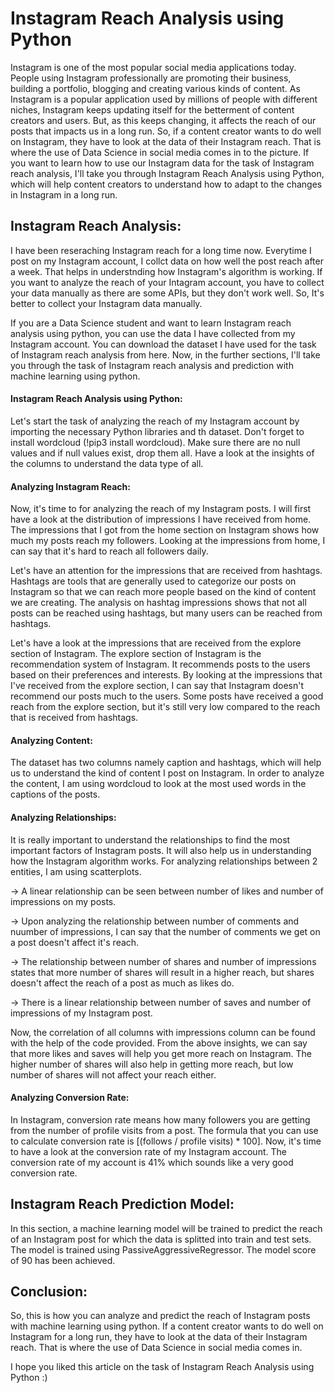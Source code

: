 # Instagram Reach Analysis using Python

Instagram is one of the most popular social media applications today. People using Instagram professionally are promoting their business, building a portfolio, blogging and creating various kinds of content. As Instagram is a popular application used by millions of people with different niches, Instagram keeps updating itself for the betterment of content creators and users. But, as this keeps changing, it affects the reach of our posts that impacts us in a long run. So, if a content creator wants to do well on Instagram, they have to look at the data of their Instagram reach. That is where the use of Data Science in social media comes in to the picture. If you want to learn how to use our Instagram data for the task of Instagram reach analysis, I'll take you through Instagram Reach Analysis using Python, which will help content creators to understand how to adapt to the changes in Instagram in a long run.



## Instagram Reach Analysis:

I have been reseraching Instagram reach for a long time now. Everytime I post on my Instagram account, I collct data on how well the post reach after a week. That helps in understnding how Instagram's algorithm is working. If you want to analyze the reach of your Intagram account, you have to collect your data manually as there are some APIs, but they don't work well. So, It's better to collect your Instagram data manually.

If you are a Data Science student and want to learn Instagram reach analysis using python, you can use the data I have collected from my Instagram account. You can download the dataset I have used for the task of Instagram reach analysis from here. Now, in the further sections, I'll take you through the task of Instagram reach analysis and prediction with machine learning using python.


#### Instagram Reach Analysis using Python:

Let's start the task of analyzing the reach of my Instagram account by importing the necessary Python libraries and th dataset. Don't forget to install wordcloud (!pip3 install wordcloud). Make sure there are no null values and if null values exist, drop them all. Have a look at the insights of the columns to understand the data type of all.


#### Analyzing Instagram Reach:

Now, it's time to for analyzing the reach of my Instagram posts. I will first have a look at the distribution of impressions I have received from home. The impressions that I got from the home section on Instagram shows how much my posts reach my followers. Looking at the impressions from home, I can say that it's hard to reach all followers daily. 

Let's have an attention for the impressions that are received from hashtags. Hashtags are tools that are generally used to categorize our posts on Instagram so that we can reach more people based on the kind of content we are creating. The analysis on hashtag impressions shows that not all posts can be reached using hashtags, but many users can be reached from hashtags.

Let's have a look at the impressions that are received from the explore section of Instagram. The explore section of Instagram is the recommendation system of Instagram. It recommends posts to the users based on their preferences and interests. By looking at the impressions that I've received from the explore section, I can say that Instagram doesn't recommend our posts much to the users. Some posts have received a good reach from the explore section, but it's still very low compared to the reach that is received from hashtags.


#### Analyzing Content:

The dataset has two columns namely caption and hashtags, which will help us to understand the kind of content I post on Instagram. In order to analyze the content, I am using wordcloud to look at the most used words in the captions of the posts.


#### Analyzing Relationships:

It is really important to understand the relationships to find the most important factors of Instagram posts. It will also help us in understanding how the Instagram algorithm works. For analyzing relationships between 2 entities, I am using scatterplots. 

-> A linear relationship can be seen between number of likes and number of impressions on my posts.

-> Upon analyzing the relationship between number of comments and nuumber of impressions, I can say that the number of comments we get on a post doesn't affect it's reach.

-> The relationship between number of shares and number of impressions states that more number of shares will result in a higher reach, but shares doesn't affect the reach of a post as much as likes do.

-> There is a linear relationship between number of saves and number of impressions of my Instagram post.

Now, the correlation of all columns with impressions column can be found with the help of the code provided.
From the above insights, we can say that more likes and saves will help you get more reach on Instagram. The higher number of shares will also help in getting more reach, but low number of shares will not affect your reach either.


#### Analyzing Conversion Rate:

In Instagram, conversion rate means how many followers you are getting from the number of profile visits from a post. The formula that you can use to calculate conversion rate is [(follows / profile visits) * 100]. Now, it's time to have a look at the conversion rate of my Instagram account. The conversion rate of my account is 41% which sounds like a very good conversion rate. 



## Instagram Reach Prediction Model:

In this section, a machine learning model will be trained to predict the reach of an Instagram post for which the data is splitted into train and test sets. The model is trained using PassiveAggressiveRegressor. The model score of 90 has been achieved.



## Conclusion:

So, this is how you can analyze and predict the reach of Instagram posts with machine learning using python. If a content creator wants to do well on Instagram for a long run, they have to look at the data of their Instagram reach. That is where the use of Data Science in social media comes in.

I hope you liked this article on the task of Instagram Reach Analysis using Python :)

